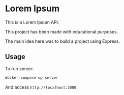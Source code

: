 # Lorem Ipsum

This is a Lorem Ipsum API.

This project has been made with educational purposes.

The main idea here was to build a project using Express.

## Usage

To run server:

```bash
docker-compose up server
```

And access `http://localhost:3000`
